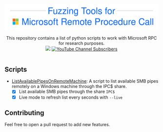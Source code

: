 ![](./.github/banner.png)

<p align="center">
  This repository contains a list of python scripts to work with Microsoft RPC for research purposes.
  <br>
  <a href="https://twitter.com/intent/follow?screen_name=podalirius_" title="Follow"><img src="https://img.shields.io/twitter/follow/podalirius_?label=Podalirius&style=social"></a>
  <a href="https://www.youtube.com/c/Podalirius_?sub_confirmation=1" title="Subscribe"><img alt="YouTube Channel Subscribers" src="https://img.shields.io/youtube/channel/subscribers/UCF_x5O7CSfr82AfNVTKOv_A?style=social"></a>
  <br>
  <br>
</p>

## Scripts 

 - [ListAvailablePipesOnRemoteMachine](./ListAvailablePipesOnRemoteMachine/): A script to list available SMB pipes remotely on a Windows machine through the IPC$ share.
   +[x] List available SMB pipes through the share `IPC$`
   +[x] Live mode to refresh list every seconds with `--live`

## Contributing

Feel free to open a pull request to add new features.
